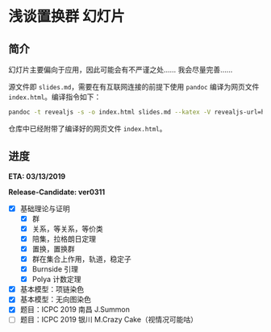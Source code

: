 # 浅谈置换群 幻灯片

## 简介

幻灯片主要偏向于应用，因此可能会有不严谨之处…… 我会尽量完善……

源文件即 `slides.md`，需要在有互联网连接的前提下使用 `pandoc` 编译为网页文件 `index.html`。编译指令如下：

```bash
pandoc -t revealjs -s -o index.html slides.md --katex -V revealjs-url=https://revealjs.com -V theme=black -V hash=true -V transition=fade --slide-level=2 --highlight-style=zenburn
```

仓库中已经附带了编译好的网页文件 `index.html`。

## 进度

**ETA: 03/13/2019**

**Release-Candidate: ver0311**

- [x] 基础理论与证明
  - [x] 群
  - [x] 关系，等关系，等价类
  - [x] 陪集，拉格朗日定理
  - [x] 置换，置换群
  - [x] 群在集合上作用，轨道，稳定子
  - [x] Burnside 引理
  - [x] Polya 计数定理
- [x] 基本模型：项链染色
- [x] 基本模型：无向图染色
- [x] 题目：ICPC 2019 南昌 J.Summon
- [ ] 题目：ICPC 2019 银川 M.Crazy Cake（视情况可能咕）